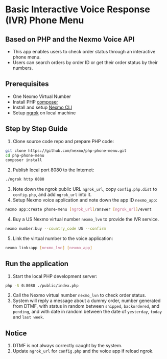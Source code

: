 # Basic Interactive Voice Response (IVR) Phone Menu
## Based on PHP and the Nexmo Voice API

* This app enables users to check order status through an interactive phone menu.
* Users can search orders by order ID or get their order status by their numbers.

## Prerequisites
* One Nexmo Virtual Number
* Install PHP [composer](http://getcomposer.org/)
* Install and setup [Nexmo CLI][cli]
* Setup [ngrok][ngrok] on local machine

## Step by Step Guide
1. Clone source code repo and prepare PHP code:
```sh
git clone https://github.com/nexmo/php-phone-menu.git
cd php-phone-menu
composer install
```
2. Publish local port 8080 to the Internet:
```sh
./ngrok http 8080
```
3. Note down the ngrok public URL `ngrok_url`, copy `config.php.dist` to
`config.php`, and add `ngrok_url` into it.  
4. Setup Nexmo voice application and note down the app ID `nexmo_app`:
```sh
nexmo app:create phone-menu [ngrok_url]/answer [ngrok_url]/event
```
4. Buy a US Nexmo virtual number `nexmo_lvn` to provide the IVR service.
```sh
nexmo number:buy --country_code US --confirm
```
5. Link the virtual number to the voice application:
```sh
nexmo link:app [nexmo_lvn] [nexmo_app]
```

## Run the application
1. Start the local PHP development server:
```sh
php -S 0:8080 ./public/index.php
```
2. Call the Nexmo virtual number `nexmo_lvn` to check order status.
3. System will reply a message about a dummy order, number generated from DTMF,
with status in random between `shipped`, `backordered`, and `pending`, and with
date in random between the date of `yesterday`, `today` and `last week`.

## Notice
1. DTMF is not always correctly caught by the system.
2. Update `ngrok_url` for `config.php` and the voice app if reload ngrok.

[php-lib]: https://github.com/Nexmo/nexmo-php
[ngrok]: https://ngrok.com/
[cli]: https://github.com/Nexmo/nexmo-cli/

